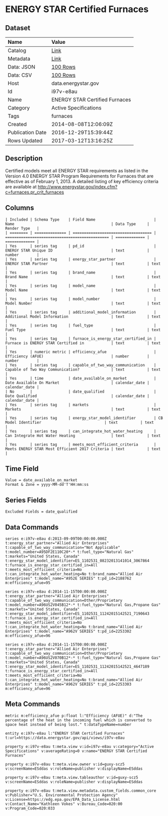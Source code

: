 # ENERGY STAR Certified Furnaces

## Dataset

| Name | Value |
| :--- | :---- |
| Catalog | [Link](https://catalog.data.gov/dataset/energy-star-certified-furnaces) |
| Metadata | [Link](https://data.energystar.gov/api/views/i97v-e8au) |
| Data: JSON | [100 Rows](https://data.energystar.gov/api/views/i97v-e8au/rows.json?max_rows=100) |
| Data: CSV | [100 Rows](https://data.energystar.gov/api/views/i97v-e8au/rows.csv?max_rows=100) |
| Host | data.energystar.gov |
| Id | i97v-e8au |
| Name | ENERGY STAR Certified Furnaces |
| Category | Active Specifications |
| Tags | furnaces |
| Created | 2014-08-08T12:06:09Z |
| Publication Date | 2016-12-29T15:39:44Z |
| Rows Updated | 2017-03-12T13:16:25Z |

## Description

Certified models meet all ENERGY STAR requirements as listed in the Version 4.0 ENERGY STAR Program Requirements for Furnaces that are effective as of February 1, 2013. A detailed listing of key efficiency criteria are available at http://www.energystar.gov/index.cfm?c=furnaces.pr_crit_furnaces

## Columns

```ls
| Included | Schema Type    | Field Name                          | Name                                           | Data Type     | Render Type   |
| ======== | ============== | =================================== | ============================================== | ============= | ============= |
| Yes      | series tag     | pd_id                               | ENERGY STAR Unique ID                          | text          | number        |
| Yes      | series tag     | energy_star_partner                 | ENERGY STAR Partner                            | text          | text          |
| Yes      | series tag     | brand_name                          | Brand Name                                     | text          | text          |
| Yes      | series tag     | model_name                          | Model Name                                     | text          | text          |
| Yes      | series tag     | model_number                        | Model Number                                   | text          | text          |
| Yes      | series tag     | additional_model_information        | Additional Model Information                   | text          | text          |
| Yes      | series tag     | fuel_type                           | Fuel Type                                      | text          | text          |
| Yes      | series tag     | furnace_is_energy_star_certified_in | Furnace is ENERGY STAR Certified in            | text          | text          |
| Yes      | numeric metric | efficiency_afue                     | Efficiency (AFUE)                              | number        | number        |
| Yes      | series tag     | capable_of_two_way_communication    | Capable of Two Way Communication?              | text          | text          |
| Yes      | time           | date_available_on_market            | Date Available On Market                       | calendar_date | calendar_date |
| No       |                | date_qualified                      | Date Qualified                                 | calendar_date | calendar_date |
| Yes      | series tag     | markets                             | Markets                                        | text          | text          |
| Yes      | series tag     | energy_star_model_identifier        | CB Model Identifier                            | text          | text          |
| Yes      | series tag     | can_integrate_hot_water_heating     | Can Integrate Hot Water Heating                | text          | text          |
| Yes      | series tag     | meets_most_efficient_criteria       | Meets ENERGY STAR Most Efficient 2017 Criteria | text          | text          |
```

## Time Field

```ls
Value = date_available_on_market
Format & Zone = yyyy-MM-dd'T'HH:mm:ss
```

## Series Fields

```ls
Excluded Fields = date_qualified
```

## Data Commands

```ls
series e:i97v-e8au d:2013-09-09T00:00:00.000Z t:energy_star_partner="Allied Air Enterprises" t:capable_of_two_way_communication="Not Applicable" t:model_number=A95DF2E110C20*-* t:fuel_type="Natural Gas" t:markets="United States, Canada" t:energy_star_model_identifier=ES_1102531_08232013141014_3067864 t:furnace_is_energy_star_certified_in=All t:meets_most_efficient_criteria=No t:can_integrate_hot_water_heating=No t:brand_name="Allied Air Enterprises" t:model_name="A952E SERIES" t:pd_id=2188762 m:efficiency_afue=95

series e:i97v-e8au d:2014-11-15T00:00:00.000Z t:energy_star_partner="Allied Air Enterprises" t:capable_of_two_way_communication=Other/Proprietary t:model_number=A96US2V045B12*-* t:fuel_type="Natural Gas,Propane Gas" t:markets="United States, Canada" t:energy_star_model_identifier=ES_1102531_11242015142521_7190643 t:furnace_is_energy_star_certified_in=All t:meets_most_efficient_criteria=No t:can_integrate_hot_water_heating=No t:brand_name="Allied Air Enterprises" t:model_name="A962V SERIES" t:pd_id=2253302 m:efficiency_afue=96

series e:i97v-e8au d:2014-11-15T00:00:00.000Z t:energy_star_partner="Allied Air Enterprises" t:capable_of_two_way_communication=Other/Proprietary t:model_number=A96US2V070B12*-* t:fuel_type="Natural Gas,Propane Gas" t:markets="United States, Canada" t:energy_star_model_identifier=ES_1102531_11242015142521_4647189 t:furnace_is_energy_star_certified_in=All t:meets_most_efficient_criteria=No t:can_integrate_hot_water_heating=No t:brand_name="Allied Air Enterprises" t:model_name="A962V SERIES" t:pd_id=2253303 m:efficiency_afue=96
```

## Meta Commands

```ls
metric m:efficiency_afue p:float l:"Efficiency (AFUE)" d:"The percentage of the heat in the incoming fuel which is converted to space heat instead of being lost." t:dataTypeName=number

entity e:i97v-e8au l:"ENERGY STAR Certified Furnaces" t:url=https://data.energystar.gov/api/views/i97v-e8au

property e:i97v-e8au t:meta.view v:id=i97v-e8au v:category="Active Specifications" v:averageRating=0 v:name="ENERGY STAR Certified Furnaces"

property e:i97v-e8au t:meta.view.owner v:id=guxy-scz5 v:screenName=ESddas v:roleName=publisher v:displayName=ESddas

property e:i97v-e8au t:meta.view.tableauthor v:id=guxy-scz5 v:screenName=ESddas v:roleName=publisher v:displayName=ESddas

property e:i97v-e8au t:meta.view.metadata.custom_fields.common_core v:Publisher="U.S. Environmental Protection Agency" v:License=https://edg.epa.gov/EPA_Data_License.html v:Contact_Name="Kathleen Vokes" v:Bureau_Code=020:00 v:Program_Code=020:033
```